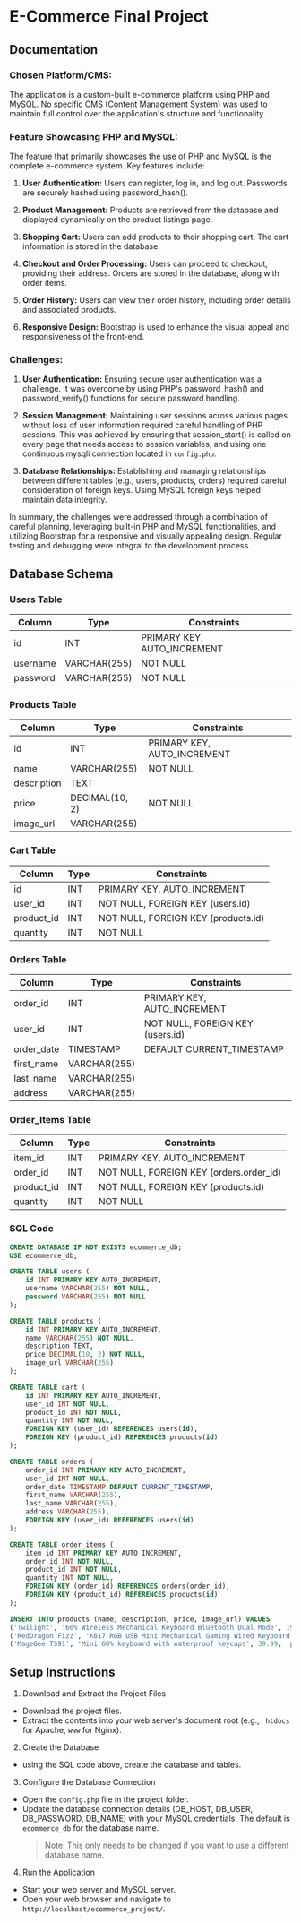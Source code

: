 # E-Commerce Final Project

## Documentation

### Chosen Platform/CMS:

The application is a custom-built e-commerce platform using PHP and MySQL. No specific CMS (Content Management System) was used to maintain full control over the application's structure and functionality.

### Feature Showcasing PHP and MySQL:

The feature that primarily showcases the use of PHP and MySQL is the complete e-commerce system. Key features include:

1. **User Authentication:** Users can register, log in, and log out. Passwords are securely hashed using password_hash().

2. **Product Management:** Products are retrieved from the database and displayed dynamically on the product listings page.

3. **Shopping Cart:** Users can add products to their shopping cart. The cart information is stored in the database.

4. **Checkout and Order Processing:** Users can proceed to checkout, providing their address. Orders are stored in the database, along with order items.

5. **Order History:** Users can view their order history, including order details and associated products.

6. **Responsive Design:** Bootstrap is used to enhance the visual appeal and responsiveness of the front-end.

### Challenges:

1. **User Authentication:** Ensuring secure user authentication was a challenge. It was overcome by using PHP's password_hash() and password_verify() functions for secure password handling.

2. **Session Management:** Maintaining user sessions across various pages without loss of user information required careful handling of PHP sessions. This was achieved by ensuring that session_start() is called on every page that needs access to session variables, and using one continuous mysqli connection located in `config.php`.

3. **Database Relationships:** Establishing and managing relationships between different tables (e.g., users, products, orders) required careful consideration of foreign keys. Using MySQL foreign keys helped maintain data integrity.

In summary, the challenges were addressed through a combination of careful planning, leveraging built-in PHP and MySQL functionalities, and utilizing Bootstrap for a responsive and visually appealing design. Regular testing and debugging were integral to the development process.

## Database Schema

### Users Table

| Column   | Type         | Constraints                 |
| -------- | ------------ | --------------------------- |
| id       | INT          | PRIMARY KEY, AUTO_INCREMENT |
| username | VARCHAR(255) | NOT NULL                    |
| password | VARCHAR(255) | NOT NULL                    |

### Products Table

| Column      | Type           | Constraints                 |
| ----------- | -------------- | --------------------------- |
| id          | INT            | PRIMARY KEY, AUTO_INCREMENT |
| name        | VARCHAR(255)   | NOT NULL                    |
| description | TEXT           |                             |
| price       | DECIMAL(10, 2) | NOT NULL                    |
| image_url   | VARCHAR(255)   |                             |

### Cart Table

| Column     | Type | Constraints                         |
| ---------- | ---- | ----------------------------------- |
| id         | INT  | PRIMARY KEY, AUTO_INCREMENT         |
| user_id    | INT  | NOT NULL, FOREIGN KEY (users.id)    |
| product_id | INT  | NOT NULL, FOREIGN KEY (products.id) |
| quantity   | INT  | NOT NULL                            |

### Orders Table

| Column     | Type         | Constraints                      |
| ---------- | ------------ | -------------------------------- |
| order_id   | INT          | PRIMARY KEY, AUTO_INCREMENT      |
| user_id    | INT          | NOT NULL, FOREIGN KEY (users.id) |
| order_date | TIMESTAMP    | DEFAULT CURRENT_TIMESTAMP        |
| first_name | VARCHAR(255) |                                  |
| last_name  | VARCHAR(255) |                                  |
| address    | VARCHAR(255) |                                  |

### Order_Items Table

| Column     | Type | Constraints                             |
| ---------- | ---- | --------------------------------------- |
| item_id    | INT  | PRIMARY KEY, AUTO_INCREMENT             |
| order_id   | INT  | NOT NULL, FOREIGN KEY (orders.order_id) |
| product_id | INT  | NOT NULL, FOREIGN KEY (products.id)     |
| quantity   | INT  | NOT NULL                                |

### SQL Code

```sql
CREATE DATABASE IF NOT EXISTS ecommerce_db;
USE ecommerce_db;

CREATE TABLE users (
    id INT PRIMARY KEY AUTO_INCREMENT,
    username VARCHAR(255) NOT NULL,
    password VARCHAR(255) NOT NULL
);

CREATE TABLE products (
    id INT PRIMARY KEY AUTO_INCREMENT,
    name VARCHAR(255) NOT NULL,
    description TEXT,
    price DECIMAL(10, 2) NOT NULL,
    image_url VARCHAR(255)
);

CREATE TABLE cart (
    id INT PRIMARY KEY AUTO_INCREMENT,
    user_id INT NOT NULL,
    product_id INT NOT NULL,
    quantity INT NOT NULL,
    FOREIGN KEY (user_id) REFERENCES users(id),
    FOREIGN KEY (product_id) REFERENCES products(id)
);

CREATE TABLE orders (
    order_id INT PRIMARY KEY AUTO_INCREMENT,
    user_id INT NOT NULL,
    order_date TIMESTAMP DEFAULT CURRENT_TIMESTAMP,
    first_name VARCHAR(255),
    last_name VARCHAR(255),
    address VARCHAR(255),
    FOREIGN KEY (user_id) REFERENCES users(id)
);

CREATE TABLE order_items (
    item_id INT PRIMARY KEY AUTO_INCREMENT,
    order_id INT NOT NULL,
    product_id INT NOT NULL,
    quantity INT NOT NULL,
    FOREIGN KEY (order_id) REFERENCES orders(order_id),
    FOREIGN KEY (product_id) REFERENCES products(id)
);

INSERT INTO products (name, description, price, image_url) VALUES
('Twilight', '60% Wireless Mechanical Keyboard Bluetooth Dual Mode', 19.99, 'product1.png'),
('RedDragon Fizz', 'K617 RGB USB Mini Mechanical Gaming Wired Keyboard', 29.99, 'product2.png'),
('MageGee TS91', 'Mini 60% keyboard with waterproof keycaps', 39.99, 'product3.png');
```

## Setup Instructions

1. Download and Extract the Project Files

- Download the project files.
- Extract the contents into your web server's document root (e.g., ` htdocs` for Apache, `www` for Nginx).

2. Create the Database

- using the SQL code above, create the database and tables.

3. Configure the Database Connection

- Open the `config.php` file in the project folder.
- Update the database connection details (DB_HOST, DB_USER, DB_PASSWORD, DB_NAME) with your MySQL credentials. The default is `ecommerce_db` for the database name.
  > Note: This only needs to be changed if you want to use a different database name.

4. Run the Application

- Start your web server and MySQL server.
- Open your web browser and navigate to `http://localhost/ecommerce_project/`.
